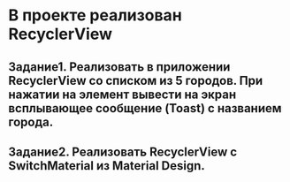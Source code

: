 # В проекте реализован RecyclerView

## Задание1. Реализовать в приложении RecyclerView со списком из 5 городов. При нажатии на элемент вывести на экран всплывающее сообщение (Toast) с названием города.


## Задание2. Реализовать RecyclerView c SwitchMaterial из Material Design.